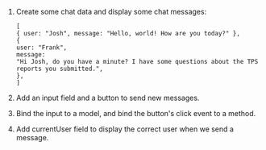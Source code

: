 1. Create some chat data and display some chat messages:

   ```
   [
   { user: "Josh", message: "Hello, world! How are you today?" },
   {
   user: "Frank",
   message:
   "Hi Josh, do you have a minute? I have some questions about the TPS reports you submitted.",
   },
   ]
   ```

2. Add an input field and a button to send new messages.
3. Bind the input to a model, and bind the button's click event to a method.
4. Add currentUser field to display the correct user when we send a message.
